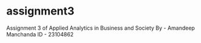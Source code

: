 # assignment3
Assignment 3 of Applied Analytics in Business and Society
By - Amandeep Manchanda
ID - 23104862
